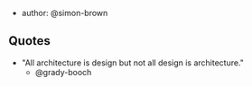 
- author: @simon-brown

## Quotes

- "All architecture is design but not all design is architecture."
  - @grady-booch